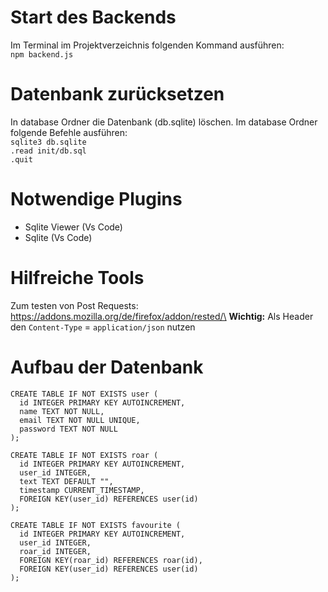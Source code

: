 # Start des Backends
Im Terminal im Projektverzeichnis folgenden Kommand ausführen: \
`npm backend.js`

# Datenbank zurücksetzen
In database Ordner die Datenbank (db.sqlite) löschen.
Im database Ordner folgende Befehle ausführen: \
`sqlite3 db.sqlite`\
`.read init/db.sql`\
`.quit`

# Notwendige Plugins
- Sqlite Viewer (Vs Code)
- Sqlite (Vs Code)

# Hilfreiche Tools
Zum testen von Post Requests: https://addons.mozilla.org/de/firefox/addon/rested/\
**Wichtig:** Als Header den `Content-Type` = `application/json` nutzen

# Aufbau der Datenbank
```
CREATE TABLE IF NOT EXISTS user (
  id INTEGER PRIMARY KEY AUTOINCREMENT,
  name TEXT NOT NULL,
  email TEXT NOT NULL UNIQUE,
  password TEXT NOT NULL
);

CREATE TABLE IF NOT EXISTS roar (
  id INTEGER PRIMARY KEY AUTOINCREMENT,
  user_id INTEGER,
  text TEXT DEFAULT "",
  timestamp CURRENT_TIMESTAMP,
  FOREIGN KEY(user_id) REFERENCES user(id)
);

CREATE TABLE IF NOT EXISTS favourite (
  id INTEGER PRIMARY KEY AUTOINCREMENT,
  user_id INTEGER,
  roar_id INTEGER,
  FOREIGN KEY(roar_id) REFERENCES roar(id),
  FOREIGN KEY(user_id) REFERENCES user(id)
);
```
